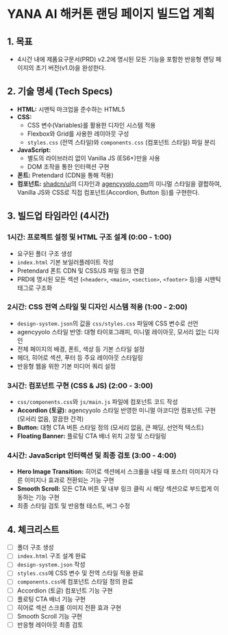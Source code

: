 # YANA AI 해커톤 랜딩 페이지 빌드업 계획

## 1. 목표

-   4시간 내에 제품요구문서(PRD) v2.2에 명시된 모든 기능을 포함한 반응형 랜딩 페이지의 초기 버전(v1.0)을 완성한다.

## 2. 기술 명세 (Tech Specs)

-   **HTML:** 시맨틱 마크업을 준수하는 HTML5
-   **CSS:**
    -   CSS 변수(Variables)를 활용한 디자인 시스템 적용
    -   Flexbox와 Grid를 사용한 레이아웃 구성
    -   `styles.css` (전역 스타일)와 `components.css` (컴포넌트 스타일) 파일 분리
-   **JavaScript:**
    -   별도의 라이브러리 없이 Vanilla JS (ES6+)만을 사용
    -   DOM 조작을 통한 인터랙션 구현
-   **폰트:** Pretendard (CDN을 통해 적용)
-   **컴포넌트:** [shadcn/ui](https://ui.shadcn.com/docs/components)의 디자인과 [agencyyolo.com](https://agencyyolo.com)의 미니멀 스타일을 결합하여, Vanilla JS와 CSS로 직접 컴포넌트(Accordion, Button 등)를 구현한다.

## 3. 빌드업 타임라인 (4시간)

### **1시간: 프로젝트 설정 및 HTML 구조 설계 (0:00 - 1:00)**

-   요구된 폴더 구조 생성
-   `index.html` 기본 보일러플레이트 작성
-   Pretendard 폰트 CDN 및 CSS/JS 파일 링크 연결
-   PRD에 명시된 모든 섹션 (`<header>`, `<main>`, `<section>`, `<footer>` 등)을 시맨틱 태그로 구조화

### **2시간: CSS 전역 스타일 및 디자인 시스템 적용 (1:00 - 2:00)**

-   `design-system.json`의 값을 `css/styles.css` 파일에 CSS 변수로 선언
-   agencyyolo 스타일 반영: 대형 타이포그래피, 미니멀 레이아웃, 모서리 없는 디자인
-   전체 페이지의 배경, 폰트, 색상 등 기본 스타일 설정
-   헤더, 히어로 섹션, 푸터 등 주요 레이아웃 스타일링
-   반응형 웹을 위한 기본 미디어 쿼리 설정

### **3시간: 컴포넌트 구현 (CSS & JS) (2:00 - 3:00)**

-   `css/components.css`와 `js/main.js` 파일에 컴포넌트 코드 작성
-   **Accordion (토글):** agencyyolo 스타일 반영한 미니멀 아코디언 컴포넌트 구현 (모서리 없음, 깔끔한 간격)
-   **Button:** 대형 CTA 버튼 스타일 정의 (모서리 없음, 큰 패딩, 선언적 텍스트)
-   **Floating Banner:** 플로팅 CTA 배너 위치 고정 및 스타일링

### **4시간: JavaScript 인터랙션 및 최종 검토 (3:00 - 4:00)**

-   **Hero Image Transition:** 히어로 섹션에서 스크롤을 내릴 때 포스터 이미지가 다른 이미지나 효과로 전환되는 기능 구현
-   **Smooth Scroll:** 모든 CTA 버튼 및 내부 링크 클릭 시 해당 섹션으로 부드럽게 이동하는 기능 구현
-   최종 스타일 검토 및 반응형 테스트, 버그 수정

## 4. 체크리스트

-   [ ] 폴더 구조 생성
-   [ ] `index.html` 구조 설계 완료
-   [ ] `design-system.json` 작성
-   [ ] `styles.css`에 CSS 변수 및 전역 스타일 적용 완료
-   [ ] `components.css`에 컴포넌트 스타일 정의 완료
-   [ ] Accordion (토글) 컴포넌트 기능 구현
-   [ ] 플로팅 CTA 배너 기능 구현
-   [ ] 히어로 섹션 스크롤 이미지 전환 효과 구현
-   [ ] Smooth Scroll 기능 구현
-   [ ] 반응형 레이아웃 최종 검토
